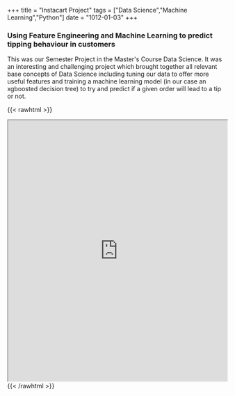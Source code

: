 +++
title = "Instacart Project"
tags = ["Data Science","Machine Learning","Python"]
date = "1012-01-03"
+++
### Using Feature Engineering and Machine Learning to predict tipping behaviour in customers

This was our Semester Project in the Master's Course Data Science. It was an interesting and challenging project which brought together all relevant base concepts of Data Science including tuning our data to offer more useful features and training a machine learning model (in our case an xgboosted decision tree) to try and predict if a given order will lead to a tip or not. 

{{< rawhtml >}}
<iframe src="https://dawsondev.github.io/pdfs/Instacart-Project.pdf" width="100%" height="600px"></iframe>
{{< /rawhtml >}}